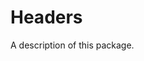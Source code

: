 <!--
 README.md

 This source file is part of the Headers open source project.

 Copyright ©2019 the Headers project contributors.
 -->

# Headers

A description of this package.
